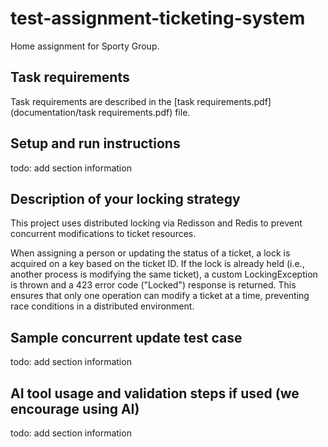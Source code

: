 # test-assignment-ticketing-system

Home assignment for Sporty Group.

## Task requirements

Task requirements are described in the [task requirements.pdf](documentation/task requirements.pdf) file.

## Setup and run instructions

todo: add section information

## Description of your locking strategy

This project uses distributed locking via Redisson and Redis to prevent concurrent modifications to ticket resources.

When assigning a person or updating the status of a ticket, a lock is acquired on a key based on the ticket ID. If the
lock is already held (i.e., another process is modifying the same ticket), a custom LockingException is thrown and a 423
error code ("Locked") response is returned. This ensures that only one operation can modify a ticket at a time,
preventing race conditions in a distributed environment.

## Sample concurrent update test case

todo: add section information

## AI tool usage and validation steps if used (we encourage using AI)

todo: add section information
